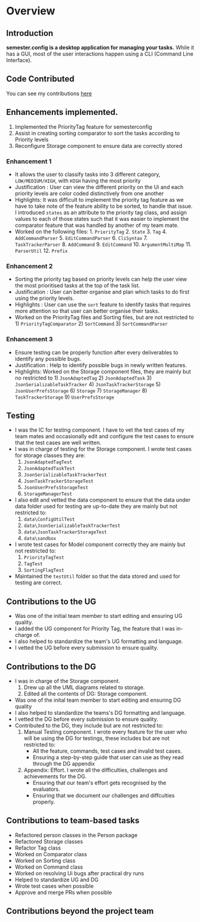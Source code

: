 # Overview

## Introduction

**semester.config is a desktop application for managing your tasks.**
While it has a GUI, most of the user interactions happen using a CLI (Command Line Interface).

## Code Contributed
You can see my contributions [here](https://nus-cs2103-ay2021s2.github.io/tp-dashboard/?search=&sort=groupTitle&sortWithin=title&timeframe=commit&mergegroup=&groupSelect=groupByRepos&breakdown=true&checkedFileTypes=docs~functional-code~test-code~other&since=)

## Enhancements implemented.
1) Implemented the PriorityTag feature for semesterconfig
2) Assist in creating sorting comparator to sort the tasks according to Priority levels
3) Reconfigure Storage component to ensure data are correctly stored

### Enhancement 1
* It allows the user to classify tasks into 3 different category, `LOW/MEDIUM/HIGH`, with `HIGH` having the most priority
* Justification : User can view the different priority on the Ui and each priority levels are color coded distinctively from one another
* Highlights: It was difficult to implement the priority tag feature as we have to take note of the feature ability to be sorted, to handle that issue. I introduced `states` as an attribute to the priority tag class, and assign values to each of those states such that it was easier to implement the comparator feature that was handled by another of my team mate.
* Worked on the following files:
        1. `PriorityTag`
        2. `State`
        3. `Tag`
        4. `AddCommandParser`
        5. `EditCommandParser`
        6. `CliSyntax`
        7. `TaskTrackerParser`
        8. `AddCommand`
        9. `EditCommand`
        10. `ArgumentMultiMap`
        11. `ParserUtil`
        12. `Prefix`
        
### Enhancement 2
* Sorting the priority tag based on priority levels can help the user view the most prioritised tasks at the top of the task list. 
* Justification : User can better organise and plan which tasks to do first using the priority levels.
* Highlights : User can use the `sort` feature to identify tasks that requires more attention so that user can better organise their tasks.
* Worked on the PriorityTag files and Sorting files, but are not restricted to
        1) `PriorityTagComparator`
        2) `SortCommand`
        3) `SortCommandParser`

### Enhancement 3
* Ensure testing can be properly function after every deliverables to identify any possible bugs.
* Justification : Help to identify possible bugs in newly written features.
* Highlights: Worked on the Storage component files, they are mainly but no restricted to
        1) `JsonAdaptedTag`
        2) `JsonAdaptedTask`
        3) `JsonSerializableTaskTracker`
        4) `JsonTaskTrackerStorage`
        5) `JsonUserPrefsStorage`
        6) `Storage`
        7) `StorageManager`
        8) `TaskTrackerStorage`
        9) `UserPrefsStorage`


## Testing
* I was the IC for testing component. I have to vet the test cases of my team mates and occasionally edit and configure the test cases to ensure that the test cases are well written. 
* I was in charge of testing for the Storage component. I wrote test cases for storage classes they are:
    1. `JsonAdaptedTagTest`
    2. `JsonAdaptedTaskTest`
    3. `JsonSerializableTaskTrackerTest`
    4. `JsonTaskTrackerStorageTest`
    5. `JsonUserPrefsStorageTest`
    6. `StorageManagerTest`
* I also edit and vetted the data component to ensure that the data under data folder used for testing are up-to-date they are mainly but not restricted to:
    1. `data\ConfigUtilTest`
    2. `data\JsonSerializableTaskTrackerTest`
    3. `data\JsonTaskTrackerStorageTest`
    4. `data\sandbox`
* I wrote test cases for Model component correctly they are mainly but not restricted to:
    1. `PriorityTagTest`
    2. `TagTest`
    3. `SortingFlagTest`
* Maintained the `testUtil` folder so that the data stored and used for testing are correct. 

## Contributions to the UG
* Was one of the initial team member to start editing and ensuring UG quality.
* I added the UG component for Priority Tag, the feature that I was in-charge of. 
* I also helped to standardize the team's UG formatting and language. 
* I vetted the UG before every submission to ensure quality. 

## Contributions to the DG
* I was in charge of the Storage component.
    1. Drew up all the UML diagrams related to storage.
    2. Edited all the contents of DG: Storage component. 
* Was one of the inital team member to start editing and ensuring DG quality
* I also helped to standardize the teams's DG formatting and language.
* I vetted the DG before every submission to ensure quality.
* Contributed to the DG, they include but are not restricted to:
    1. Manual Testing component. I wrote every feature for the user who will be using the DG for testings, these includes but are not restricted to:
        * All the feature, commands, test cases and invalid test cases.
        * Ensuring a step-by-step guide that user can use as they read through the DG appendix
    1. Appendix: Effort. I wrote all the difficulties, challenges and achievements for the DG. 
        * Ensuring that our team's effort gets recognised by the evaluators.
        * Ensuring that we document our challenges and diffculties properly. 

## Contributions to team-based tasks
* Refactored person classes in the Person package
* Refactored Storage classes 
* Refactor Tag class
* Worked on Comparator class 
* Worked on Sorting class
* Worked on Command class
* Worked on resolving Ui bugs after practical dry runs
* Helped to standardize UG and DG
* Wrote test cases when possible
* Approve and merge PRs when possible

## Contributions beyond the project team

